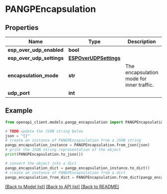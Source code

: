 # PANGPEncapsulation


## Properties

Name | Type | Description | Notes
------------ | ------------- | ------------- | -------------
**esp_over_udp_enabled** | **bool** |  | 
**esp_over_udp_settings** | [**ESPOverUDPSettings**](ESPOverUDPSettings.md) |  | 
**encapsulation_mode** | **str** | The encapsulation mode for inner traffic. | 
**udp_port** | **int** |  | 

## Example

```python
from openapi_client.models.pangp_encapsulation import PANGPEncapsulation

# TODO update the JSON string below
json = "{}"
# create an instance of PANGPEncapsulation from a JSON string
pangp_encapsulation_instance = PANGPEncapsulation.from_json(json)
# print the JSON string representation of the object
print(PANGPEncapsulation.to_json())

# convert the object into a dict
pangp_encapsulation_dict = pangp_encapsulation_instance.to_dict()
# create an instance of PANGPEncapsulation from a dict
pangp_encapsulation_from_dict = PANGPEncapsulation.from_dict(pangp_encapsulation_dict)
```
[[Back to Model list]](../README.md#documentation-for-models) [[Back to API list]](../README.md#documentation-for-api-endpoints) [[Back to README]](../README.md)


